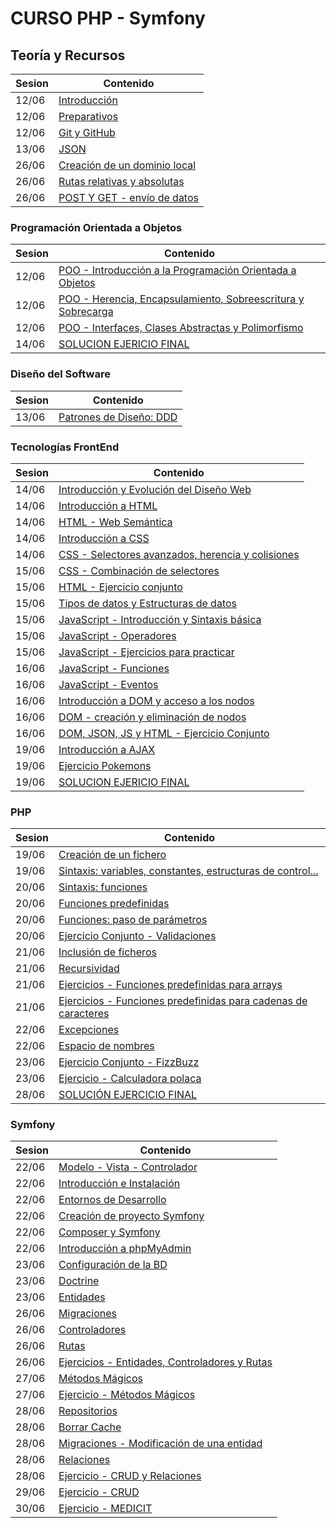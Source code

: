 # CURSO PHP - Symfony

##  Teoría y Recursos 
| Sesion | Contenido |
| ------------ | ------------ |
| 12/06 | [Introducción](./teoria/sesion1/intro.md)|
| 12/06 | [Preparativos](./teoria/sesion1/preparativos.md)|
| 12/06 | [Git y GitHub](./teoria/sesion1/git_github.md)|
| 13/06 | [JSON](./teoria/sesion2/json.md)|
| 26/06 | [Creación de un dominio local](./teoria/sesion11/dominio_local.md)|
| 26/06 | [Rutas relativas y absolutas](./teoria/sesion11/rutas.md)|
| 26/06 | [POST Y GET - envío de datos](./teoria/sesion11/get_post.md)|

### Programación Orientada a Objetos
| Sesion | Contenido |
| ------------ | ------------ |
| 12/06 | [POO - Introducción a la Programación Orientada a Objetos](./teoria/sesion1/poo.md)|
| 12/06 | [POO - Herencia, Encapsulamiento, Sobreescritura y Sobrecarga](./teoria/sesion2/mas_poo.md)|
| 12/06 | [POO - Interfaces, Clases Abstractas y Polimorfismo](./teoria/sesion2/interfaces_clasabs.md)|
| 14/06 | [SOLUCION EJERICIO FINAL](./teoria/sesion7/sol_prueba_poo/enunciado.md)|

### Diseño del Software
| Sesion | Contenido |
| ------------ | ------------ |
| 13/06 | [Patrones de Diseño: DDD](./teoria/sesion2/ddd.md)|

### Tecnologías FrontEnd
| Sesion | Contenido |
| ------------ | ------------ |
| 14/06 | [Introducción y Evolución del Diseño Web](./teoria/sesion3/intro_desarrollo_web.md)|
| 14/06 | [Introducción a HTML](./teoria/sesion3/intro_html.md)|
| 14/06 | [HTML - Web Semántica](./teoria/sesion3/web_semantica.md)|
| 14/06 | [Introducción a CSS](./teoria/sesion3/intro_css.md)|
| 14/06 | [CSS - Selectores avanzados, herencia y colisiones](./teoria/sesion3/mas_css.md)|
| 15/06 | [CSS - Combinación de selectores](./teoria/sesion4/mas_css.md)|
| 15/06 | [HTML - Ejercicio conjunto](./teoria/sesion4/ejercicio_conjunto.md)|
| 15/06 | [Tipos de datos y Estructuras de datos](./teoria/sesion4/tipos_y_estructuras.md)|
| 15/06 | [JavaScript - Introducción y Sintaxis básica](./teoria/sesion4/js_sintaxis.md)|
| 15/06 | [JavaScript - Operadores](./teoria/sesion4/js_operadores.md)|
| 15/06 | [JavaScript - Ejercicios para practicar](./teoria/sesion4/ejecicio_practica.md)|
| 16/06 | [JavaScript - Funciones](./teoria/sesion5/funciones.md)|
| 16/06 | [JavaScript - Eventos](./teoria/sesion5/eventos.md)|
| 16/06 | [Introducción a DOM y acceso a los nodos](./teoria/sesion5/intro_dom.md)|
| 16/06 | [DOM - creación y eliminación de nodos](./teoria/sesion5/mas_dom.md)|
| 16/06 | [DOM, JSON, JS y HTML - Ejercicio Conjunto](./teoria/sesion5/ejercicio_conjunto.md)|
| 19/06 | [Introducción a AJAX](./teoria/sesion6/ajax.md)|
| 19/06 | [Ejercicio Pokemons](./teoria/sesion6/ejercicio_pokemons.md)|
| 19/06 | [SOLUCION EJERICIO FINAL](./teoria/sesion7/sol_prueba_front/enunciado.md)|

### PHP
| Sesion | Contenido |
| ------------ | ------------ |
| 19/06 | [Creación de un fichero](./teoria/sesion6/crear_fichero.md)|
| 19/06 | [Sintaxis: variables, constantes, estructuras de control...](./teoria/sesion6/sintaxis_php.md)|
| 20/06 | [Sintaxis: funciones](./teoria/sesion7/subpro_func.md)|
| 20/06 | [Funciones predefinidas](./teoria/sesion7/funciones_predefinidas.md)|
| 20/06 | [Funciones: paso de parámetros](./teoria/sesion7/paso_param.md)|
| 20/06 | [Ejercicio Conjunto - Validaciones](./teoria/sesion7/ejercicio_validaciones.md)|
| 21/06 | [Inclusión de ficheros](./teoria/sesion8/inclusion_ficheros.md)|
| 21/06 | [Recursividad](./teoria/sesion8/recursividad.md)|
| 21/06 | [Ejercicios - Funciones predefinidas para arrays](./teoria/sesion8/ejercicios_arrays.md)|
| 21/06 | [Ejercicios - Funciones predefinidas para cadenas de caracteres](./teoria/sesion8/ejercicios_string.md)|
| 22/06 | [Excepciones](./teoria/sesion9/excepciones.md)|
| 22/06 | [Espacio de nombres](./teoria/sesion9/espacio_nombre.md)|
| 23/06 | [Ejercicio Conjunto - FizzBuzz](./teoria/sesion10/ejercicio_practica.md)|
| 23/06 | [Ejercicio - Calculadora polaca](./teoria/sesion10/ejer_calcu_polaca.md)|
| 28/06 | [SOLUCIÓN EJERCICIO FINAL](./teoria/sesion10/sol_ejer_final_php.md)|

### Symfony
| Sesion | Contenido |
| ------------ | ------------ |
| 22/06 | [Modelo - Vista - Controlador](./teoria/sesion9/mvc.md)|
| 22/06 | [Introducción e Instalación](./teoria/sesion9/intro_instal_symfony.md)|
| 22/06 | [Entornos de Desarrollo](./teoria/sesion9/entornos_desarrollo.md)|
| 22/06 | [Creación de proyecto Symfony](./teoria/sesion9/creacion_proyecto.md)|
| 22/06 | [Composer y Symfony](./teoria/sesion9/composer_symfony.md)|
| 22/06 | [Introducción a phpMyAdmin](./teoria/sesion9/phpmyadmin.md)|
| 23/06 | [Configuración de la BD](./teoria/sesion9/configuracion_db.md)|
| 23/06 | [Doctrine](./teoria/sesion10/doctrine.md)|
| 23/06 | [Entidades](./teoria/sesion10/entity.md)|
| 26/06 | [Migraciones](./teoria/sesion11/migraciones.md)|
| 26/06 | [Controladores](./teoria/sesion11/controllers.md)|
| 26/06 | [Rutas](./teoria/sesion11/rutas_symfony.md)|
| 26/06 | [Ejercicios - Entidades, Controladores y Rutas](./teoria/sesion11/ejer_entidades_controladores.md)|
| 27/06 | [Métodos Mágicos](./teoria/sesion12/metodos_magicos.md)|
| 27/06 | [Ejercicio - Métodos Mágicos](./teoria/sesion12/ejercicio_practica.md)|
| 28/06 | [Repositorios](./teoria/sesion12/repositorios.md)|
| 28/06 | [Borrar Cache](./teoria/sesion13/borrar_cache.md)|
| 28/06 | [Migraciones - Modificación de una entidad](./teoria/sesion13/modificacion_entidad.md)|
| 28/06 | [Relaciones](./teoria/sesion13/relaciones.md)|
| 28/06 | [Ejercicio - CRUD y Relaciones](./teoria/sesion13/ejercicio_practica.md)|
| 29/06 | [Ejercicio - CRUD](./teoria/sesion14/ejercicio_practica.md)|
| 30/06 | [Ejercicio - MEDICIT](./teoria/sesion15/medicit)|


















